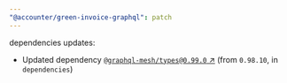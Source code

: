 ```yaml
---
"@accounter/green-invoice-graphql": patch
---
```

dependencies updates:
  - Updated dependency [`@graphql-mesh/types@0.99.0` ↗︎](https://www.npmjs.com/package/@graphql-mesh/types/v/0.99.0) (from `0.98.10`, in `dependencies`)
